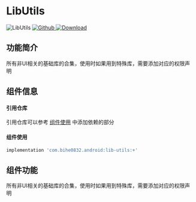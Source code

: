 # LibUtils

![LibUtils](https://img.shields.io/badge/AndroidAppFactory-LibUtils-brightgreen)
[ ![Github](https://img.shields.io/badge/Github-LibUtils-brightgreen?style=social) ](https://github.com/bihe0832/AndroidAppFactory/tree/master/LibUtils)
[ ![Download](https://api.bintray.com/packages/bihe0832/android/lib-utils/images/download.svg) ](https://bintray.com/bihe0832/android/lib-utils/_latestVersion)

## 功能简介

所有非UI相关的基础库的合集，使用时如果用到特殊库，需要添加对应的权限声明

## 组件信息

#### 引用仓库

引用仓库可以参考 [组件使用](./../start.md) 中添加依赖的部分

#### 组件使用

```groovy
implementation 'com.bihe0832.android:lib-utils:+'
```

## 组件功能

所有非UI相关的基础库的合集，使用时如果用到特殊库，需要添加对应的权限声明